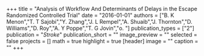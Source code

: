 +++
title = "Analysis of Workflow And Determinants of Delays in the Escape Randomized Controlled Trial"
date = "2016-01-01"
authors = ["B. K Menon","T. T Sajobi","Y. Zhang","J. L Rempel","A. Shuaib","J. Thornton","D. Williams","D. Roy","A. Y Poppe","T. G Jovin","o. "]
publication_types = ["2"]
publication = "_Stroke_"
publication_short = ""
image_preview = ""
selected = false
projects = []
math = true
highlight = true
[header]
image = ""
caption = ""
+++


